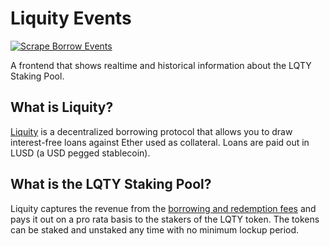 # Liquity Events

[![Scrape Borrow Events](https://github.com/DannyDelott/liquity-events/actions/workflows/scrape-borrow-events.yml/badge.svg)](https://github.com/DannyDelott/liquity-events/actions/workflows/scrape-borrow-events.yml)

A frontend that shows realtime and historical information about the LQTY Staking Pool.

## What is Liquity?
[Liquity](https://docs.liquity.org/) is a decentralized borrowing protocol that allows you to draw interest-free loans against Ether used as collateral. Loans are paid out in LUSD (a USD pegged stablecoin).

## What is the LQTY Staking Pool?
Liquity captures the revenue from the [borrowing and redemption fees](https://docs.liquity.org/faq/general#does-liquity-charge-any-fees) and pays it out on a pro rata basis to the stakers of the LQTY token. The tokens can be staked and unstaked any time with no minimum lockup period.
